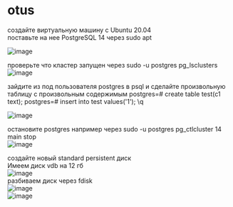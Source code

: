 # otus
создайте виртуальную машину c Ubuntu 20.04    
поставьте на нее PostgreSQL 14 через sudo apt   
   
![image](https://user-images.githubusercontent.com/108919955/180815689-f507c34a-4ec6-4ba5-9cef-77db0b1b314c.png)

проверьте что кластер запущен через sudo -u postgres pg_lsclusters   
![image](https://user-images.githubusercontent.com/108919955/180816060-873e3eec-95d5-463a-9c83-806ac5240bfd.png)
   
зайдите из под пользователя postgres в psql и сделайте произвольную таблицу с произвольным содержимым postgres=# create table test(c1 text); postgres=# insert into test values('1'); \q   

![image](https://user-images.githubusercontent.com/108919955/180816773-5ff0cecc-0057-4356-9567-fd69bf207e17.png)
   
остановите postgres например через sudo -u postgres pg_ctlcluster 14 main stop   
![image](https://user-images.githubusercontent.com/108919955/180817710-6bb6c8b6-a158-4112-b163-0112f732fd05.png)
   
создайте новый standard persistent диск   
Имеем диск vdb на 12 гб   
![image](https://user-images.githubusercontent.com/108919955/180818947-cc1e79f2-19db-4992-955e-f484f488f787.png)   
разбиваем диск через fdisk  
![image](https://user-images.githubusercontent.com/108919955/180821724-85c5dd05-be26-4865-a2c2-a77d73f9841d.png)   
![image](https://user-images.githubusercontent.com/108919955/180821788-04c5aabf-86df-4847-88db-37687b295d74.png)
